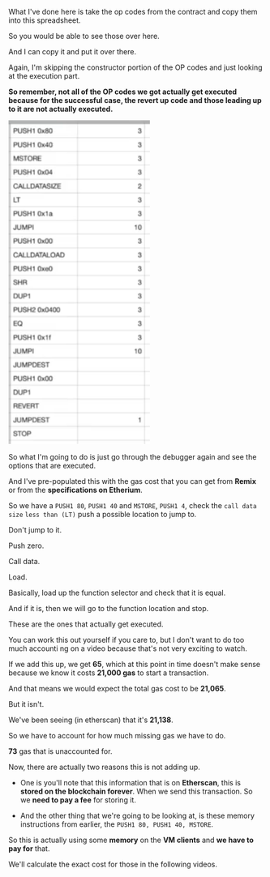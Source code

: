 
What I've done here is take the op codes from the contract and copy them into this spreadsheet.

So you would be able to see those over here.

And I can copy it and put it over there.

Again, I'm skipping the constructor portion of the OP codes and just looking at the execution part.

**So remember, not all of the OP codes we got actually get executed because for the successful case, the revert up code and those leading up to it are not actually executed.**

![](2023-08-03-14-42-34.png)

So what I'm going to do is just go through the debugger again and see the options that are executed.

And I've pre-populated this with the gas cost that you can get from **Remix** or from the **specifications on Etherium**.

So we have a `PUSH1 80`, `PUSH1 40` and `MSTORE`, `PUSH1 4`, check the `call data size` `less than (LT)` push a possible location to jump to.

Don't jump to it.

Push zero.

Call data.

Load.

Basically, load up the function selector and check that it is equal.

And if it is, then we will go to the function location and stop.

These are the ones that actually get executed.

You can work this out yourself if you care to, but I don't want to do too much accounti  ng on a video because that's not very exciting to watch.

If we add this up, we get **65**, which at this point in time doesn't make sense because we know it costs **21,000 gas** to start a transaction.

And that means we would expect the total gas cost to be **21,065**.

But it isn't.

We've been seeing (in etherscan) that it's **21,138**.

So we have to account for how much missing gas we have to do.

**73** gas that is unaccounted for.

Now, there are actually two reasons this is not adding up.

- One is you'll note that this information that is on **Etherscan**, this is **stored on the blockchain forever**.  When we send this transaction.
So we **need to pay a fee** for storing it.

- And the other thing that we're going to be looking at, is these memory instructions from earlier, the `PUSH1 80, PUSH1 40, MSTORE`.

So this is actually using some **memory** on the **VM clients** and **we have to pay for** that.

We'll calculate the exact cost for those in the following videos.